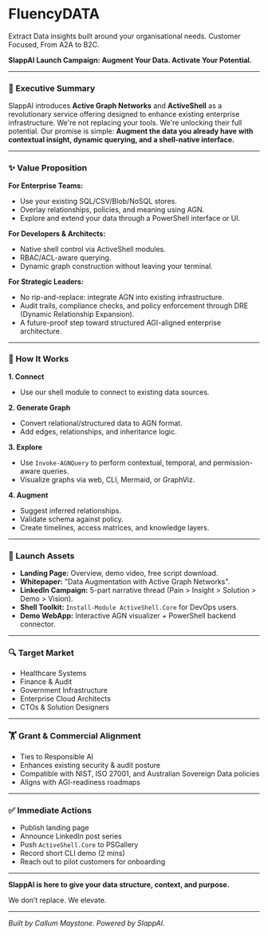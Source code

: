 # FluencyDATA
Extract Data insights built around your organisational needs. Customer Focused, From A2A to B2C.

**SlappAI Launch Campaign: Augment Your Data. Activate Your Potential.**

---

### 🔖 Executive Summary

SlappAI introduces **Active Graph Networks** and **ActiveShell** as a revolutionary service offering designed to enhance existing enterprise infrastructure. We're not replacing your tools. We're unlocking their full potential. Our promise is simple: **Augment the data you already have with contextual insight, dynamic querying, and a shell-native interface.**

---

### ✨ Value Proposition

**For Enterprise Teams:**

* Use your existing SQL/CSV/Blob/NoSQL stores.
* Overlay relationships, policies, and meaning using AGN.
* Explore and extend your data through a PowerShell interface or UI.

**For Developers & Architects:**

* Native shell control via ActiveShell modules.
* RBAC/ACL-aware querying.
* Dynamic graph construction without leaving your terminal.

**For Strategic Leaders:**

* No rip-and-replace: integrate AGN into existing infrastructure.
* Audit trails, compliance checks, and policy enforcement through DRE (Dynamic Relationship Expansion).
* A future-proof step toward structured AGI-aligned enterprise architecture.

---

### 🔧 How It Works

**1. Connect**

* Use our shell module to connect to existing data sources.

**2. Generate Graph**

* Convert relational/structured data to AGN format.
* Add edges, relationships, and inheritance logic.

**3. Explore**

* Use `Invoke-AGNQuery` to perform contextual, temporal, and permission-aware queries.
* Visualize graphs via web, CLI, Mermaid, or GraphViz.

**4. Augment**

* Suggest inferred relationships.
* Validate schema against policy.
* Create timelines, access matrices, and knowledge layers.

---

### 🚀 Launch Assets

* **Landing Page:** Overview, demo video, free script download.
* **Whitepaper:** "Data Augmentation with Active Graph Networks".
* **LinkedIn Campaign:** 5-part narrative thread (Pain > Insight > Solution > Demo > Vision).
* **Shell Toolkit:** `Install-Module ActiveShell.Core` for DevOps users.
* **Demo WebApp:** Interactive AGN visualizer + PowerShell backend connector.

---

### 🔍 Target Market

* Healthcare Systems
* Finance & Audit
* Government Infrastructure
* Enterprise Cloud Architects
* CTOs & Solution Designers

---

### 🏋️ Grant & Commercial Alignment

* Ties to Responsible AI
* Enhances existing security & audit posture
* Compatible with NIST, ISO 27001, and Australian Sovereign Data policies
* Aligns with AGI-readiness roadmaps

---

### ✅ Immediate Actions

* Publish landing page
* Announce LinkedIn post series
* Push `ActiveShell.Core` to PSGallery
* Record short CLI demo (2 mins)
* Reach out to pilot customers for onboarding

---

**SlappAI is here to give your data structure, context, and purpose.**

We don’t replace. We elevate.

---

*Built by Callum Maystone. Powered by SlappAI.*
